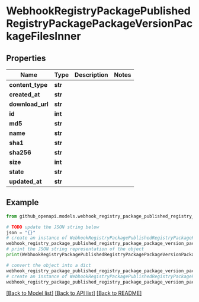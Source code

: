 # WebhookRegistryPackagePublishedRegistryPackagePackageVersionPackageFilesInner


## Properties

Name | Type | Description | Notes
------------ | ------------- | ------------- | -------------
**content_type** | **str** |  | 
**created_at** | **str** |  | 
**download_url** | **str** |  | 
**id** | **int** |  | 
**md5** | **str** |  | 
**name** | **str** |  | 
**sha1** | **str** |  | 
**sha256** | **str** |  | 
**size** | **int** |  | 
**state** | **str** |  | 
**updated_at** | **str** |  | 

## Example

```python
from github_openapi.models.webhook_registry_package_published_registry_package_package_version_package_files_inner import WebhookRegistryPackagePublishedRegistryPackagePackageVersionPackageFilesInner

# TODO update the JSON string below
json = "{}"
# create an instance of WebhookRegistryPackagePublishedRegistryPackagePackageVersionPackageFilesInner from a JSON string
webhook_registry_package_published_registry_package_package_version_package_files_inner_instance = WebhookRegistryPackagePublishedRegistryPackagePackageVersionPackageFilesInner.from_json(json)
# print the JSON string representation of the object
print(WebhookRegistryPackagePublishedRegistryPackagePackageVersionPackageFilesInner.to_json())

# convert the object into a dict
webhook_registry_package_published_registry_package_package_version_package_files_inner_dict = webhook_registry_package_published_registry_package_package_version_package_files_inner_instance.to_dict()
# create an instance of WebhookRegistryPackagePublishedRegistryPackagePackageVersionPackageFilesInner from a dict
webhook_registry_package_published_registry_package_package_version_package_files_inner_from_dict = WebhookRegistryPackagePublishedRegistryPackagePackageVersionPackageFilesInner.from_dict(webhook_registry_package_published_registry_package_package_version_package_files_inner_dict)
```
[[Back to Model list]](../README.md#documentation-for-models) [[Back to API list]](../README.md#documentation-for-api-endpoints) [[Back to README]](../README.md)


